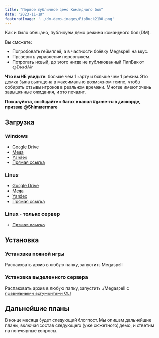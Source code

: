 ```yaml
---
title: "Первое публичное демо Командного боя"
date: "2023-11-18"
featuredImage: '../dm-demo-images/PipBuck2100.png'
---
```


Как и было обещано, публикуем демо режима командного боя (DM).  

Вы сможете:
- Попробовать геймплей, а в частности боёвку Megaspell на вкус.
- Проверить управление персонажем.
- Потрогать новый, до этого нигде не публикованный ПипБак от @DeadAir  

**Что вы НЕ увидите**: больше чем 1 карту и больше чем 1 режим. Это демка была выпущена в максимально возможном темпе, чтобы собирать отзывы игроков в реальном времени. Многие имеют очень завышенные ожидания, и это печалит.   
  
**Пожалуйста, сообщайте о багах в канал #game-ru в дискорде, призвав @Shimmermare**  

## Загрузка
### Windows
- [Google Drive](https://drive.google.com/file/d/1hRAA0433v6u2ifpiliXLfG0-JjUtu0OK/view?usp=sharing)
- [Mega](https://mega.nz/folder/37wAhRKA#sWs1W3-hrcbnTE6Waik5Mg)
- [Yandex](https://disk.yandex.ru/d/VCy77DqI8fqtXg)
- [Прямая ссылка](https://megaspell.shimmermare.com/builds/2023-11-18_1452/StandaloneWindows64_Player_Release.zip)

### Linux
- [Google Drive](https://drive.google.com/file/d/1hVVRXoC1jY1BumJ0NkdZzHzrlmjLqdL6/view?usp=sharing)
- [Mega](https://mega.nz/folder/37wAhRKA#sWs1W3-hrcbnTE6Waik5Mg)
- [Yandex](https://disk.yandex.ru/d/VCy77DqI8fqtXg)
- [Прямая ссылка](https://megaspell.shimmermare.com/builds/2023-11-18_1452/StandaloneLinux64_Player_Release.zip)

### Linux - только сервер
- [Прямая ссылка](https://megaspell.shimmermare.com/builds/2023-11-18_1452/StandaloneLinux64_Server_Release.zip)

## Установка
### Установка полной игры
Распаковать архив в любую папку, запустить Megaspell

### Установка выделенного сервера
Распаковать архив в любую папку, запустить ./Megaspell с [правильными аргументами CLI](https://gist.github.com/Shimmermare/58dba2519bbb11e17938b16bd8d72ab6)

## Дальнейшие планы
В конце месяца будет следующий блогпост. Мы опишем дальнейшие планы, включая состав следующего (уже сюжетного) демо, и ответим на популярные вопросы.